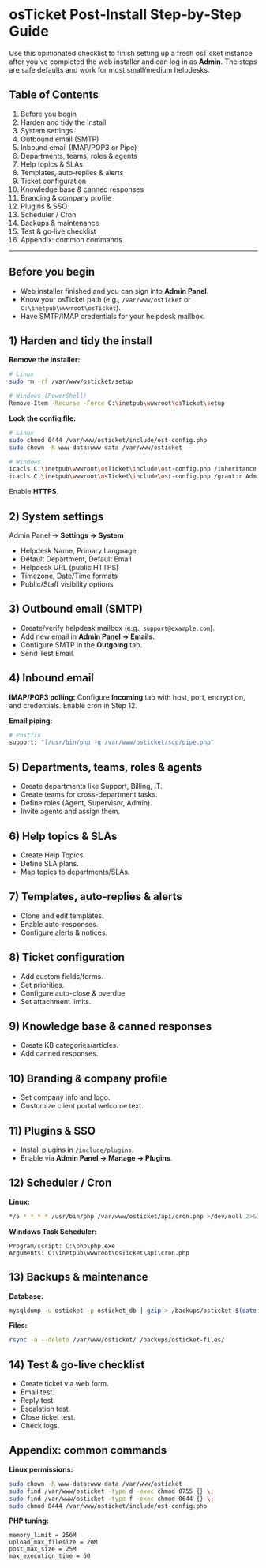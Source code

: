 # osTicket Post‑Install Step‑by‑Step Guide

Use this opinionated checklist to finish setting up a fresh osTicket instance after you’ve completed the web installer and can log in as **Admin**. The steps are safe defaults and work for most small/medium helpdesks.

## Table of Contents
1. Before you begin
2. Harden and tidy the install
3. System settings
4. Outbound email (SMTP)
5. Inbound email (IMAP/POP3 or Pipe)
6. Departments, teams, roles & agents
7. Help topics & SLAs
8. Templates, auto‑replies & alerts
9. Ticket configuration
10. Knowledge base & canned responses
11. Branding & company profile
12. Plugins & SSO
13. Scheduler / Cron
14. Backups & maintenance
15. Test & go‑live checklist
16. Appendix: common commands

---

## Before you begin
- Web installer finished and you can sign into **Admin Panel**.
- Know your osTicket path (e.g., `/var/www/osticket` or `C:\inetpub\wwwroot\osTicket`).
- Have SMTP/IMAP credentials for your helpdesk mailbox.

## 1) Harden and tidy the install
**Remove the installer:**
```bash
# Linux
sudo rm -rf /var/www/osticket/setup

# Windows (PowerShell)
Remove-Item -Recurse -Force C:\inetpub\wwwroot\osTicket\setup
```
**Lock the config file:**
```bash
# Linux
sudo chmod 0444 /var/www/osticket/include/ost-config.php
sudo chown -R www-data:www-data /var/www/osticket

# Windows
icacls C:\inetpub\wwwroot\osTicket\include\ost-config.php /inheritance:r
icacls C:\inetpub\wwwroot\osTicket\include\ost-config.php /grant:r Administrators:R, IIS_IUSRS:R
```
Enable **HTTPS**.

## 2) System settings
Admin Panel → **Settings → System**
- Helpdesk Name, Primary Language
- Default Department, Default Email
- Helpdesk URL (public HTTPS)
- Timezone, Date/Time formats
- Public/Staff visibility options

## 3) Outbound email (SMTP)
- Create/verify helpdesk mailbox (e.g., `support@example.com`).
- Add new email in **Admin Panel → Emails**.
- Configure SMTP in the **Outgoing** tab.
- Send Test Email.

## 4) Inbound email
**IMAP/POP3 polling:** Configure **Incoming** tab with host, port, encryption, and credentials. Enable cron in Step 12.

**Email piping:**
```bash
# Postfix
support: "|/usr/bin/php -q /var/www/osticket/scp/pipe.php"
```

## 5) Departments, teams, roles & agents
- Create departments like Support, Billing, IT.
- Create teams for cross-department tasks.
- Define roles (Agent, Supervisor, Admin).
- Invite agents and assign them.

## 6) Help topics & SLAs
- Create Help Topics.
- Define SLA plans.
- Map topics to departments/SLAs.

## 7) Templates, auto‑replies & alerts
- Clone and edit templates.
- Enable auto-responses.
- Configure alerts & notices.

## 8) Ticket configuration
- Add custom fields/forms.
- Set priorities.
- Configure auto-close & overdue.
- Set attachment limits.

## 9) Knowledge base & canned responses
- Create KB categories/articles.
- Add canned responses.

## 10) Branding & company profile
- Set company info and logo.
- Customize client portal welcome text.

## 11) Plugins & SSO
- Install plugins in `/include/plugins`.
- Enable via **Admin Panel → Manage → Plugins**.

## 12) Scheduler / Cron
**Linux:**
```bash
*/5 * * * * /usr/bin/php /var/www/osticket/api/cron.php >/dev/null 2>&1
```
**Windows Task Scheduler:**
```
Program/script: C:\php\php.exe
Arguments: C:\inetpub\wwwroot\osTicket\api\cron.php
```

## 13) Backups & maintenance
**Database:**
```bash
mysqldump -u osticket -p osticket_db | gzip > /backups/osticket-$(date +%F).sql.gz
```
**Files:**
```bash
rsync -a --delete /var/www/osticket/ /backups/osticket-files/
```

## 14) Test & go‑live checklist
- Create ticket via web form.
- Email test.
- Reply test.
- Escalation test.
- Close ticket test.
- Check logs.

## Appendix: common commands
**Linux permissions:**
```bash
sudo chown -R www-data:www-data /var/www/osticket
sudo find /var/www/osticket -type d -exec chmod 0755 {} \;
sudo find /var/www/osticket -type f -exec chmod 0644 {} \;
sudo chmod 0444 /var/www/osticket/include/ost-config.php
```
**PHP tuning:**
```
memory_limit = 256M
upload_max_filesize = 20M
post_max_size = 25M
max_execution_time = 60
```

